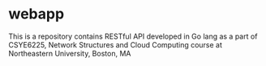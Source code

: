 # webapp
This is a repository contains RESTful API developed in Go lang as a part of CSYE6225, Network Structures and Cloud Computing course at Northeastern University, Boston, MA
